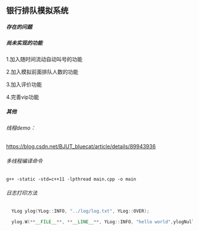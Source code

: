 ## 银行排队模拟系统



##### 存在的问题





##### 尚未实现的功能

1.加入随时间流动自动叫号的功能

2.加入模拟前面排队人数的功能

3.加入评价功能

4.完善vip功能



##### 其他



###### 线程demo：

https://blog.csdn.net/BJUT_bluecat/article/details/89943936



###### 多线程编译命令

 ```shell
g++ -static -std=c++11 -lpthread main.cpp -o main
 ```





###### 日志打印方法

```c++
  YLog ylog(YLog::INFO, "../log/log.txt", YLog::OVER);

  ylog.W(**__FILE__**, **__LINE__**, YLog::INFO, "hello world",ylogNull);
```

